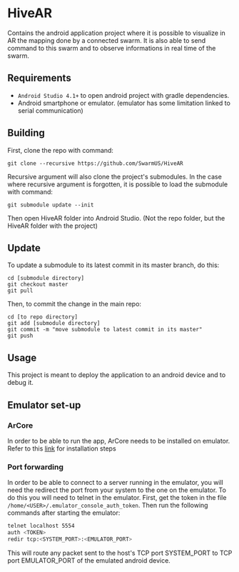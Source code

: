 # HiveAR
Contains the android application project where it is possible to visualize in AR the mapping done by a connected swarm.
It is also able to send command to this swarm and to observe informations in real time of the swarm.

## Requirements

* `Android Studio 4.1+` to open android project with gradle dependencies.
* Android smartphone or emulator. (emulator has some limitation linked to serial communication)

## Building 
First, clone the repo with command:
```
git clone --recursive https://github.com/SwarmUS/HiveAR
```
Recursive argument will also clone the project's submodules.
In the case where recursive argument is forgotten, it is possible to load the submodule with command:
```
git submodule update --init
```
Then open HiveAR folder into Android Studio. (Not the repo folder, but the HiveAR folder with the project)

## Update
To update a submodule to its latest commit in its master branch, do this:
```
cd [submodule directory]
git checkout master
git pull
```
Then, to commit the change in the main repo:
```
cd [to repo directory]
git add [submodule directory]
git commit -m "move submodule to latest commit in its master"
git push
```

## Usage

This project is meant to deploy the application to an android device and to debug it.

## Emulator set-up

### ArCore

In order to be able to run the app, ArCore needs to be installed on emulator. Refer to this [link](https://developers.google.com/ar/develop/c/emulator#run_your_app) for installation steps

### Port forwarding

In order to be able to connect to a server running in the emulator, you will need the redirect the port from your system to the one on the emulator. To do this you will need to telnet in the emulator. First, get the token in the file `/home/<USER>/.emulator_console_auth_token`. Then run the following commands after starting the emulator:
```bash
telnet localhost 5554
auth <TOKEN>
redir tcp:<SYSTEM_PORT>:<EMULATOR_PORT>
```
This will route any packet sent to the host's TCP port SYSTEM_PORT to TCP port EMULATOR_PORT of the emulated android device.
